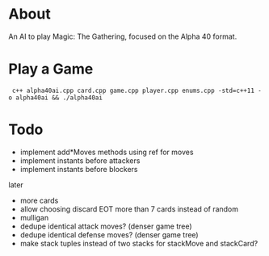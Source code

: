 # About

An AI to play Magic: The Gathering, focused on the Alpha 40 format.

# Play a Game

     c++ alpha40ai.cpp card.cpp game.cpp player.cpp enums.cpp -std=c++11 -o alpha40ai && ./alpha40ai 

# Todo
 * implement add*Moves methods using ref for moves
 * implement instants before attackers
 * implement instants before blockers

later
 * more cards
 * allow choosing discard EOT more than 7 cards instead of random
 * mulligan
 * dedupe identical attack moves? (denser game tree)
 * dedupe identical defense moves? (denser game tree)
 * make stack tuples instead of two stacks for stackMove and stackCard? 


